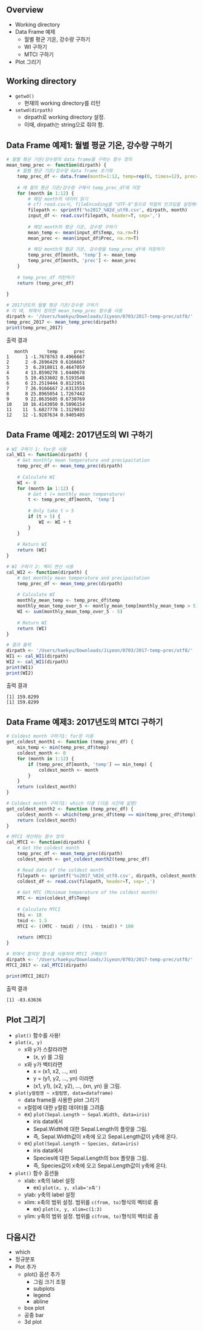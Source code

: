 ## Overview
- Working directory
- Data Frame 예제
    - 월별 평균 기온, 강수량 구하기
    - WI 구하기
    - MTCI 구하기
- Plot 그리기

## Working directory
- `getwd()`
    - 현재의 working directory를 리턴
- `setwd(dirpath)`
    - dirpath로 working directory 설정. 
    - 이때, dirpath는 string으로 줘야 함.

## Data Frame 예제1: 월별 평균 기온, 강수량 구하기
```R
# 월별 평균 기온/강수량의 data frame을 구하는 함수 정의
mean_temp_prec <- function(dirpath) {
    # 월별 평균 기온/강수량 data frame 초기화
    temp_prec_df <- data.frame(month=1:12, temp=rep(0, times=12), prec=rep(0, times=12))
    
    # 매 월의 평균 기온/강수량 구해서 temp_prec_df에 저장
    for (month in 1:12) {
        # 해당 month의 데이터 읽기
        # cf) read.csv시, fileEncoding을 "UTF-8"등으로 적절히 인코딩을 설정해야 할 수도 있음.
        filepath <- sprintf('%s2017_%02d_utf8.csv', dirpath, month)
        input_df <- read.csv(filepath, header=T, sep=',')
        
        # 해당 month의 평균 기온, 강수량 구하기
        mean_temp <- mean(input_df$Temp, na.rm=T)
        mean_prec <- mean(input_df$Prec, na.rm=T)
        
        # 해당 month의 평균 기온, 강수량을 temp_prec_df에 저장하기
        temp_prec_df[month, 'temp'] <- mean_temp
        temp_prec_df[month, 'prec'] <- mean_prec
    }
    
    # temp_prec_df 리턴하기
    return (temp_prec_df)
    
}

# 2017년도의 월별 평균 기온/강수량 구하기
# 이 때, 위에서 정의한 mean_temp_prec 함수를 사용
dirpath <- '/Users/haekyu/Downloads/Jiyeon/0703/2017-temp-prec/utf8/'
temp_prec_2017 <- mean_temp_prec(dirpath)
print(temp_prec_2017)
```
출력 결과
```
   month       temp      prec
1      1 -1.7678763 0.4966667
2      2 -0.2696429 0.6166667
3      3  6.2918011 0.4647059
4      4 13.8590278 1.0440678
5      5 19.4533602 0.5193548
6      6 23.2519444 0.8121951
7      7 26.9166667 2.6313559
8      8 25.8965054 1.7267442
9      9 22.0635605 0.6730769
10    10 16.4143050 0.5096154
11    11  5.6827778 1.3129032
12    12 -1.9287634 0.9405405
```

## Data Frame 예제2: 2017년도의 WI 구하기
```R
# WI 구하기 1: for문 사용
cal_WI1 <- function(dirpath) {
    # Get monthly mean temperature and precipaitation
    temp_prec_df <- mean_temp_prec(dirpath)
    
    # Calculate WI
    WI <- 0
    for (month in 1:12) {
        # Get t (= monthly mean temperature)
        t <- temp_prec_df[month, 'temp']
        
        # Only take t > 5
        if (t > 5) {
            WI <- WI + t
        }
    }
    
    # Return WI
    return (WI)
}

# WI 구하기 2: 벡터 연산 사용
cal_WI2 <- function(dirpath) {
    # Get monthly mean temperature and precipaitation
    temp_prec_df <- mean_temp_prec(dirpath)
    
    # Calculate WI
    monthly_mean_temp <- temp_prec_df$temp
    monthly_mean_temp_over_5 <- montly_mean_temp[monthly_mean_temp > 5]
    WI <- sum(monthly_mean_temp_over_5 - 5)
    
    # Return WI
    return (WI)
}

# 결과 출력
dirpath <- '/Users/haekyu/Downloads/Jiyeon/0703/2017-temp-prec/utf8/'
WI1 <- cal_WI1(dirpath)
WI2 <- cal_WI1(dirpath)
print(WI1)
print(WI2)
```
출력 결과
```
[1] 159.8299
[1] 159.8299
```

## Data Frame 예제3: 2017년도의 MTCI 구하기
```R
# Coldest month 구하기1: for문 이용
get_coldest_month1 <- function (temp_prec_df) {
    min_temp <- min(temp_prec_df$temp)
    coldest_month <- 0
    for (month in 1:12) {
        if (temp_prec_df[month, 'temp'] == min_temp) {
            coldest_month <- month
        }
    }
    return (coldest_month)
}

# Coldest month 구하기1: which 이용 (다음 시간에 설명)
get_coldest_month2 <- function (temp_prec_df) {
    coldest_month <- which(temp_prec_df$temp == min(temp_prec_df$temp))
    return (coldest_month)
}

# MTCI 계산하는 함수 정의
cal_MTCI <- function(dirpath) {
    # Get the coldest month
    temp_prec_df <- mean_temp_prec(dirpath)
    coldest_month <- get_coldest_month2(temp_prec_df)

    # Read data of the coldest month
    filepath <- sprintf('%s2017_%02d_utf8.csv', dirpath, coldest_month)
    coldest_df <- read.csv(filepath, header=T, sep=',')
    
    # Get MTC (Minimum temperature of the coldest month)
    MTC <- min(coldest_df$Temp)
    
    # Calculate MTCI
    thi <- 18
    tmid <- 1.5
    MTCI <- ((MTC - tmid) / (thi - tmid)) * 100
    
    return (MTCI)
}

# 위에서 정의된 함수를 사용하여 MTCI 구해보기
dirpath <- '/Users/haekyu/Downloads/Jiyeon/0703/2017-temp-prec/utf8/'
MTCI_2017 <- cal_MTCI(dirpath)

print(MTCI_2017)
```
출력 결과
```
[1] -83.63636
```

## Plot 그리기
- `plot()` 함수를 사용!
- `plot(x, y)`
    - x와 y가 스칼라라면
        - (x, y) 를 그림
    - x와 y가 벡터라면
        - x = (x1, x2, ..., xn)
        - y = (y1, y2, ..., yn) 이라면
        - (x1, y1), (x2, y2), ..., (xn, yn) 을 그림.
- `plot(y컬럼명 ~ x컬럼명, data=dataframe)`
    - data frame을 사용한 plot 그리기
    - x컬럼에 대한 y컬럼 데이터를 그려줌
    - ex) `plot(Sepal.Length ~ Sepal.Width, data=iris)` 
        - iris data에서
        - Sepal.Width에 대한 Sepal.Length의 플랏을 그림.
        - 즉, Sepal.Width값이 x축에 오고 Sepal.Length값이 y축에 온다.
    - ex) `plot(Sepal.Length ~ Species, data=iris)` 
        - iris data에서
        - Species에 대한 Sepal.Length의 box 플랏을 그림.
        - 즉, Species값이 x축에 오고 Sepal.Length값이 y축에 온다.
- `plot()` 함수 옵션들
    - xlab: x축의 label 설정
        - ex) `plot(x, y, xlab='x축')`
    - ylab: y축의 label 설정
    - xlim: x축의 범위 설정. 범위를 `c(from, to)`형식의 벡터로 줌
        - ex) `plot(x, y, xlim=c(1:3)`
    - ylim: y축의 범위 설정. 범위를 `c(from, to)`형식의 벡터로 줌

## 다음시간
- which
- 정규분포
- Plot 추가
    - plot() 옵션 추가
        - 그림 크기 조절
        - subplots
        - legend
        - abline
    - box plot
    - 공중 bar
    - 3d plot
